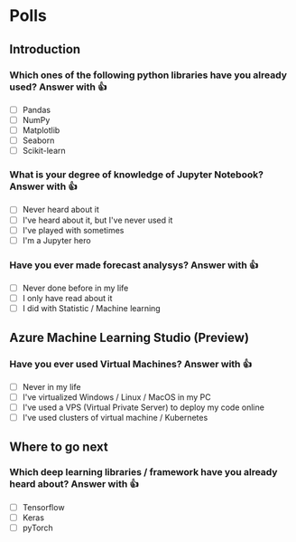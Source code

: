 ﻿# Polls 

## Introduction 

### Which ones of the following python libraries have you already used? Answer with 👍

- [ ] Pandas
- [ ] NumPy
- [ ] Matplotlib
- [ ] Seaborn
- [ ] Scikit-learn

### What is your degree of knowledge of Jupyter Notebook? Answer with 👍

- [ ] Never heard about it
- [ ] I've heard about it, but I've never used it
- [ ] I've played with sometimes
- [ ] I'm a Jupyter hero

### Have you ever made forecast analysys? Answer with 👍

- [ ] Never done before in my life
- [ ] I only have read about it
- [ ] I did with Statistic / Machine learning

## Azure Machine Learning Studio (Preview)

### Have you ever used Virtual Machines? Answer with 👍

- [ ] Never in my life
- [ ] I've virtualized Windows / Linux / MacOS in my PC
- [ ] I've used a VPS (Virtual Private Server) to deploy my code online
- [ ] I've used clusters of virtual machine / Kubernetes

## Where to go next

### Which deep learning libraries / framework have you already heard about? Answer with 👍

- [ ] Tensorflow
- [ ] Keras
- [ ] pyTorch
